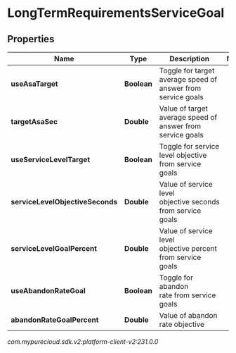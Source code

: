 # LongTermRequirementsServiceGoal


## Properties

| Name | Type | Description | Notes |
| ------------ | ------------- | ------------- | ------------- |
| **useAsaTarget** | **Boolean** | Toggle for target average speed of answer from service goals |  |
| **targetAsaSec** | **Double** | Value of target average speed of answer from service goals |  |
| **useServiceLevelTarget** | **Boolean** | Toggle for service level objective from service goals |  |
| **serviceLevelObjectiveSeconds** | **Double** | Value of service level objective seconds from service goals |  |
| **serviceLevelGoalPercent** | **Double** | Value of service level objective percent from service goals |  |
| **useAbandonRateGoal** | **Boolean** | Toggle for abandon rate from service goals |  |
| **abandonRateGoalPercent** | **Double** | Value of abandon rate objective |  |




_com.mypurecloud.sdk.v2:platform-client-v2:231.0.0_
